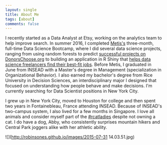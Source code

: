 ```yaml
---
layout: single
title: About Me
tags: [about]
comments: false
---
```


I recently started as a Data Analyst at Etsy, working on the analytics team to help improve search. In summer 2016, I completed [Metis's](http://www.thisismetis.com/data-science) three-month, full-time Data Science Bootcamp, where I did several data science projects, ranging from using random forests to predict [successful projects on DonorsChoose.org](https://github.com/robinsones/Predicting-Sucess-on-DonorsChoose) to building an application in R Shiny that [helps data science freelancers find their best-fit jobs](https://github.com/robinsones/Freelancer-Shiny-App). Before Metis, I graduated in June from INSEAD with a Master's degree in Management (specialization in Organizational Behavior). I also earned my bachelor's degree from Rice University in Decision Sciences, an interdisciplinary major I designed that focused on understanding how people behave and make decisions. I'm currently searching for Data Scientist positions in New York City. 

I grew up in New York City, moved to Houston for college and then spent two years in Fontainebleau, France attending INSEAD. Because of INSEAD's two-campus system, I also lived for a few months in Singapore. I love all animals and consider myself part of the [#rcatladies](https://twitter.com/hashtag/rcatladies) despite not owning a cat. I do have a dog, Abby, who consistently surprises mountain hikers and Central Park joggers alike with her athletic ability.

![](http://robinsones.github.io/images/2015-07-31 14.03.51.jpg)
